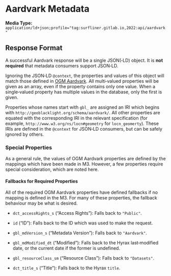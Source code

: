 # Aardvark Metadata

**Media Type:**
`application/ld+json;profile="tag:surfliner.gitlab.io,2022:api/aardvark"`

## Response Format

A successful Aardvark response will be a single JSON(‐LD) object. It is **not
required** that metadata consumers support JSON‐LD.

Ignoring the JSON‐LD `@context`, the properties and values of this object will
match those defined in [OGM Aardvark][]. All multi‐valued properties will be
given as an array, even if the property contains only one value.  When a
single‐valued property has multiple values in the database, only the first is
given.

Properties whose names start with `gbl_` are assigned an IRI which begins with
`http://geoblacklight.org/schema/aardvark/`. All other properties are equated
with the corresponding IRI in the relevant specification (for example,
`http://www.w3.org/ns/locn#geometry` for `locn_geomerty`). These IRIs are
defined in the `@context` for JSON‐LD consumers, but can be safely ignored by
others.

### Special Properties

As a general rule, the values of OGM Aardvark properties are defined by the
mappings which have been made in M3. However, a few properties require special
consideration, which are noted here.

#### Fallbacks for Required Properties

All of the required OGM Aardvark properties have defined fallbacks if no mapping
is defined in the M3. For many of these properties, the fallback behaviour may
be what is desired.

- `dct_accessRights_s` (“Access Rights”): Falls back to `"Public"`.

- `id` (“ID”): Falls back to the ID which was used to make the request.

- `gbl_mdVersion_s` (“Metadata Version”): Falls back to `"Aardvark"`.

- `gbl_mdModified_dt` (“Modified”): Falls back to the Hyrax last‐modified date,
  or the current date if the former is undefined.

- `gbl_resourceClass_sm` (“Resource Class”): Falls back to `"Datasets"`.

- `dct_title_s` (“Title”): Falls back to the Hyrax `title`.

[OGM Aardvark]: https://opengeometadata.org/docs/ogm-aardvark
